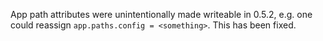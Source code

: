 App path attributes were unintentionally made writeable in 0.5.2, e.g. one could reassign `app.paths.config = <something>`. This has been fixed.
